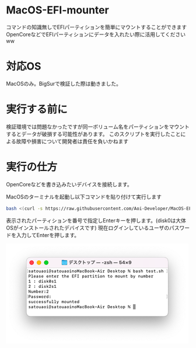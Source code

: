 # MacOS-EFI-mounter

コマンドの知識無しでEFIパーティションを簡単にマウントすることができます
OpenCoreなどでEFIパーティションにデータを入れたい際に活用してくださいww

# 対応OS

MacOSのみ。BigSurで検証した際は動きました。


# 実行する前に

検証環境では問題なかったですが同一ボリューム名をパーティションをマウントするとデータが破損する可能性があります。
このスクリプトを実行したことによる故障や損害について開発者は責任を負いかねます

# 実行の仕方

OpenCoreなどを書き込みたいデバイスを接続します。

MacOSのターミナルを起動し以下コマンドを貼り付けて実行します
```sh
bash <(curl -s https://raw.githubusercontent.com/Aoi-Developer/MacOS-EFI-mounter/main/main.command)
```
表示されたパーティションを番号で指定しEnterキーを押します。(disk0は大体OSがインストールされたデバイスです)
現在ログインしているユーザのパスワードを入力してEnterを押します。

![test](Docs/terminal.png)
